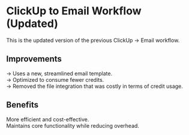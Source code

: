 # ClickUp to Email Workflow (Updated)

This is the updated version of the previous ClickUp → Email workflow.

## Improvements

-> Uses a new, streamlined email template. <br>
-> Optimized to consume fewer credits. <br>
-> Removed the file integration that was costly in terms of credit usage. <br>

## Benefits

More efficient and cost-effective. <br>
Maintains core functionality while reducing overhead. <br>


